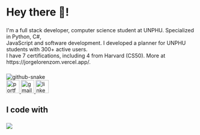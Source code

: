 <h1 align="left">Hey there 👋!</h1>

###

<p align="left">I'm a full stack developer, computer science student at UNPHU. Specialized in Python, C#,<br>JavaScript and software development. I developed a planner for UNPHU students with 300+ active users.<br>I have 7 certifications, including 4 from Harvard (CS50). More at https://jorgelorenzom.vercel.app/.</p>

###

<picture>
  <source media="(prefers-color-scheme: dark)" srcset="https://raw.githubusercontent.com/JorgelRight34/JorgelRight34/output/github-snake-dark.svg" />
  <source media="(prefers-color-scheme: light)" srcset="https://raw.githubusercontent.com/JorgelRight34/JorgelRight34/output/github-snake.svg" />
  <img alt="github-snake" src="https://raw.githubusercontent.com/JorgelRight34/JorgelRight34/output/github-snake.svg" />
</picture>


<div align="left">
   <a href="https://jorgelorenzom.vercel.app" target="_blank">
    <img src="https://img.shields.io/badge/Portfolio-ffffff?style=for-the-badge&logo=J&logoColor=black" height="35" alt="portfolio logo" />
  </a>
  <a href="mailto:jorge.elm30@gmail.com" target="_blank">
    <img src="https://img.shields.io/static/v1?message=Gmail&logo=gmail&label=&color=D14836&logoColor=white&labelColor=&style=for-the-badge" height="35" alt="gmail logo"  />
  </a>
  <a href="https://linkedin.com/in/jorge-lorenzo-mendez/" target="_blank">
    <img src="https://img.shields.io/static/v1?message=LinkedIn&logo=linkedin&label=&color=0077B5&logoColor=white&labelColor=&style=for-the-badge" height="35" alt="linkedin logo"  />
  </a>
</div>

###

<h2 align="left">I code with</h2>

###

<div align="left">
 <img src="https://skillicons.dev/icons?i=python,cs,javascript,typescript,django,net,flask,react,angular,express,redux,nodejs" />
</div>

###
